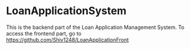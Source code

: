 # LoanApplicationSystem
This is the backend part of the Loan Application Management System. To access the frontend part, go to https://github.com/Shiv1248/LoanApplicationFront
